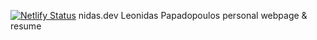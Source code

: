 [![Netlify Status](https://api.netlify.com/api/v1/badges/45b9d45a-3b0e-4422-9e87-9b2ade6b51ec/deploy-status)](https://app.netlify.com/sites/nidas/deploys)
nidas.dev
Leonidas Papadopoulos personal webpage & resume
